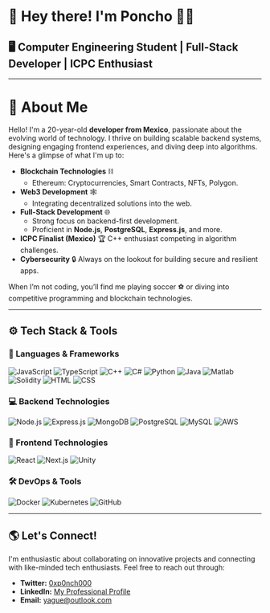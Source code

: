 # 👋 Hey there! I'm Poncho 👨‍💻

## 🖥️ Computer Engineering Student | Full-Stack Developer | ICPC Enthusiast

---

# 🌱 About Me
Hello! I'm a 20-year-old **developer from Mexico**, passionate about the evolving world of technology. I thrive on building scalable backend systems, designing engaging frontend experiences, and diving deep into algorithms. Here's a glimpse of what I'm up to:

- **Blockchain Technologies** ⛓️
  - Ethereum: Cryptocurrencies, Smart Contracts, NFTs, Polygon.
- **Web3 Development** 🕸️
  - Integrating decentralized solutions into the web.
- **Full-Stack Development** 🌐
  - Strong focus on backend-first development.
  - Proficient in **Node.js**, **PostgreSQL**, **Express.js**, and more.
- **ICPC Finalist (Mexico)** 🏆 C++ enthusiast competing in algorithm challenges.
- **Cybersecurity** 🔒 Always on the lookout for building secure and resilient apps.

When I’m not coding, you’ll find me playing soccer ⚽ or diving into competitive programming and blockchain technologies.

---

## ⚙️ Tech Stack & Tools

### 🚀 Languages & Frameworks
![JavaScript](https://img.shields.io/badge/JavaScript-F7DF1E?style=for-the-badge&logo=javascript&logoColor=black)
![TypeScript](https://img.shields.io/badge/TypeScript-007ACC?style=for-the-badge&logo=typescript&logoColor=white)
![C++](https://img.shields.io/badge/C%2B%2B-00599C?style=for-the-badge&logo=cplusplus&logoColor=white)
![C#](https://img.shields.io/badge/C%23-239120?style=for-the-badge&logo=csharp&logoColor=white)
![Python](https://img.shields.io/badge/Python-3776AB?style=for-the-badge&logo=python&logoColor=white)
![Java](https://img.shields.io/badge/Java-ED8B00?style=for-the-badge&logo=java&logoColor=white)
![Matlab](https://img.shields.io/badge/Matlab-0076A8?style=for-the-badge&logo=mathworks&logoColor=white)
![Solidity](https://img.shields.io/badge/Solidity-363636?style=for-the-badge&logo=solidity&logoColor=white)
![HTML](https://img.shields.io/badge/HTML-E34F26?style=for-the-badge&logo=html5&logoColor=white)
![CSS](https://img.shields.io/badge/CSS-1572B6?style=for-the-badge&logo=css3&logoColor=white)

### 💻 Backend Technologies
![Node.js](https://img.shields.io/badge/Node.js-339933?style=for-the-badge&logo=nodedotjs&logoColor=white)
![Express.js](https://img.shields.io/badge/Express.js-000000?style=for-the-badge&logo=express&logoColor=white)
![MongoDB](https://img.shields.io/badge/MongoDB-4EA94B?style=for-the-badge&logo=mongodb&logoColor=white)
![PostgreSQL](https://img.shields.io/badge/PostgreSQL-316192?style=for-the-badge&logo=postgresql&logoColor=white)
![MySQL](https://img.shields.io/badge/MySQL-4479A1?style=for-the-badge&logo=mysql&logoColor=white)
![AWS](https://img.shields.io/badge/Amazon%20AWS-232F3E?style=for-the-badge&logo=amazonaws&logoColor=white)

### 🎨 Frontend Technologies
![React](https://img.shields.io/badge/React-61DAFB?style=for-the-badge&logo=react&logoColor=black)
![Next.js](https://img.shields.io/badge/Next.js-000000?style=for-the-badge&logo=nextdotjs&logoColor=white)
![Unity](https://img.shields.io/badge/Unity-000000?style=for-the-badge&logo=unity&logoColor=white)

### 🛠️ DevOps & Tools
![Docker](https://img.shields.io/badge/Docker-2496ED?style=for-the-badge&logo=docker&logoColor=white)
![Kubernetes](https://img.shields.io/badge/Kubernetes-326CE5?style=for-the-badge&logo=kubernetes&logoColor=white)
![GitHub](https://img.shields.io/badge/GitHub-181717?style=for-the-badge&logo=github&logoColor=white)

---

## 🌎 Let's Connect!
I'm enthusiastic about collaborating on innovative projects and connecting with like-minded tech enthusiasts. Feel free to reach out through:

- **Twitter:** [0xp0nch000](https://twitter.com/0xp0nch000)
- **LinkedIn:** [My Professional Profile](https://www.linkedin.com/in/yagueee/)
- **Email:** [yague@outlook.com](mailto:yague@outlook.com)
